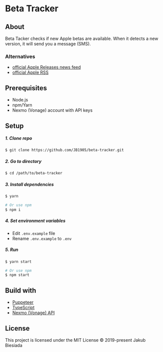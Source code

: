 # Beta Tracker

## About

Beta Tacker checks if new Apple betas are available. When it detects a new version, it will send you a message (SMS).

### Alternatives

- [official Apple Releases news feed](https://developer.apple.com/news/releases/)
- [official Apple RSS](feed://developer.apple.com/news/releases/rss/releases.rss/)

## Prerequisites

- Node.js
- npm/Yarn
- Nexmo (Vonage) account with API keys

## Setup

##### 1. Clone repo

```sh
$ git clone https://github.com/JB1905/beta-tracker.git
```

##### 2. Go to directory

```sh
$ cd /path/to/beta-tracker
```

##### 3. Install dependencies

```sh
$ yarn

# Or use npm
$ npm i
```

##### 4. Set environment variables

- Edit `.env.example` file
- Rename `.env.example` to `.env`

##### 5. Run

```sh
$ yarn start

# Or use npm
$ npm start
```

## Build with

- [Puppeteer](https://pptr.dev/)
- [TypeScript](https://www.typescriptlang.org/)
- [Nexmo (Vonage) API](https://developer.nexmo.com/)

## License

This project is licensed under the MIT License © 2019-present Jakub Biesiada
